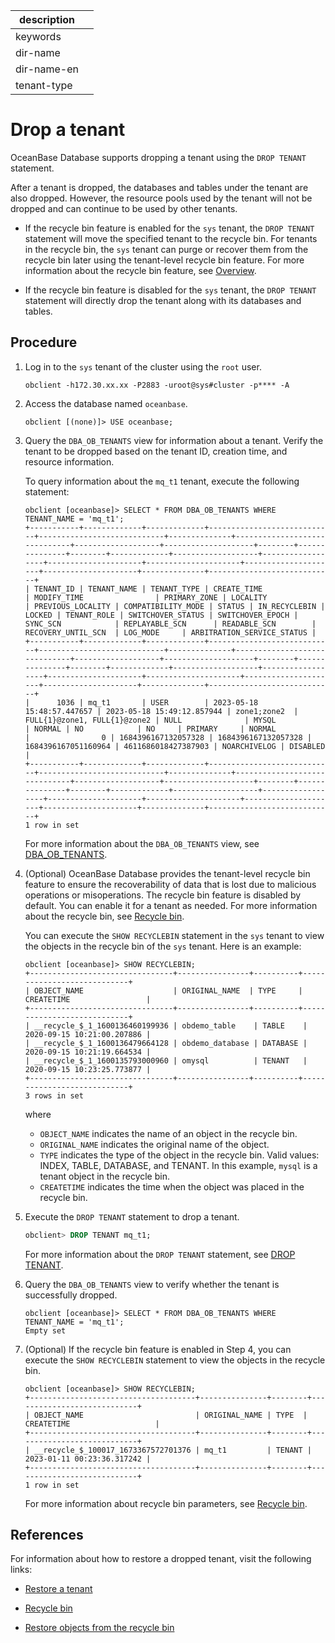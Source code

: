 |description||
|---|---|
|keywords||
|dir-name||
|dir-name-en||
|tenant-type||

# Drop a tenant

OceanBase Database supports dropping a tenant using the `DROP TENANT` statement.

After a tenant is dropped, the databases and tables under the tenant are also dropped. However, the resource pools used by the tenant will not be dropped and can continue to be used by other tenants.

* If the recycle bin feature is enabled for the `sys` tenant, the `DROP TENANT` statement will move the specified tenant to the recycle bin. For tenants in the recycle bin, the `sys` tenant can purge or recover them from the recycle bin later using the tenant-level recycle bin feature. For more information about the recycle bin feature, see [Overview](../../400.high-availability/500.recyclebin-management/100.recyclebin-overview.md).

* If the recycle bin feature is disabled for the `sys` tenant, the `DROP TENANT` statement will directly drop the tenant along with its databases and tables.

## Procedure

1. Log in to the `sys` tenant of the cluster using the `root` user.

   ```shell
   obclient -h172.30.xx.xx -P2883 -uroot@sys#cluster -p**** -A
   ```

2. Access the database named `oceanbase`.

   ```shell
   obclient [(none)]> USE oceanbase;
   ```

3. Query the `DBA_OB_TENANTS` view for information about a tenant. Verify the tenant to be dropped based on the tenant ID, creation time, and resource information.

   To query information about the `mq_t1` tenant, execute the following statement:

   ```shell
   obclient [oceanbase]> SELECT * FROM DBA_OB_TENANTS WHERE TENANT_NAME = 'mq_t1';
   +-----------+-------------+-------------+----------------------------+----------------------------+--------------+------------------------------+-------------------+--------------------+--------+---------------+--------+-------------+-------------------+------------------+---------------------+---------------------+---------------------+---------------------+--------------+----------------------------+
   | TENANT_ID | TENANT_NAME | TENANT_TYPE | CREATE_TIME                | MODIFY_TIME                | PRIMARY_ZONE | LOCALITY                     | PREVIOUS_LOCALITY | COMPATIBILITY_MODE | STATUS | IN_RECYCLEBIN | LOCKED | TENANT_ROLE | SWITCHOVER_STATUS | SWITCHOVER_EPOCH | SYNC_SCN            | REPLAYABLE_SCN      | READABLE_SCN        | RECOVERY_UNTIL_SCN  | LOG_MODE     | ARBITRATION_SERVICE_STATUS |
   +-----------+-------------+-------------+----------------------------+----------------------------+--------------+------------------------------+-------------------+--------------------+--------+---------------+--------+-------------+-------------------+------------------+---------------------+---------------------+---------------------+---------------------+--------------+----------------------------+
   |      1036 | mq_t1       | USER        | 2023-05-18 15:48:57.447657 | 2023-05-18 15:49:12.857944 | zone1;zone2  | FULL{1}@zone1, FULL{1}@zone2 | NULL              | MYSQL              | NORMAL | NO            | NO     | PRIMARY     | NORMAL            |                0 | 1684396167132057328 | 1684396167132057328 | 1684396167051160964 | 4611686018427387903 | NOARCHIVELOG | DISABLED                   |
   +-----------+-------------+-------------+----------------------------+----------------------------+--------------+------------------------------+-------------------+--------------------+--------+---------------+--------+-------------+-------------------+------------------+---------------------+---------------------+---------------------+---------------------+--------------+----------------------------+
   1 row in set
   ```

   For more information about the `DBA_OB_TENANTS` view, see [DBA_OB_TENANTS](../../../700.reference/700.system-views/300.system-view-of-sys-tenant/200.dictionary-view-of-sys-tenant/23100.o-dba_ob_tenants-of-sys-tenant.md).

4. (Optional) OceanBase Database provides the tenant-level recycle bin feature to ensure the recoverability of data that is lost due to malicious operations or misoperations. The recycle bin feature is disabled by default. You can enable it for a tenant as needed. For more information about the recycle bin, see [Recycle bin](../../400.high-availability/500.recyclebin-management/100.recyclebin-overview.md).

   You can execute the `SHOW RECYCLEBIN` statement in the `sys` tenant to view the objects in the recycle bin of the `sys` tenant. Here is an example:

   ```shell
   obclient [oceanbase]> SHOW RECYCLEBIN;
   +--------------------------------+----------------+----------+----------------------------+
   | OBJECT_NAME                    | ORIGINAL_NAME  | TYPE     | CREATETIME                 |
   +--------------------------------+----------------+----------+----------------------------+
   | __recycle_$_1_1600136460199936 | obdemo_table    | TABLE    | 2020-09-15 10:21:00.207886 |
   | __recycle_$_1_1600136479664128 | obdemo_database | DATABASE | 2020-09-15 10:21:19.664534 |
   | __recycle_$_1_1600135793000960 | omysql          | TENANT   | 2020-09-15 10:23:25.773877 |
   +--------------------------------+----------------+----------+----------------------------+
   3 rows in set
   ```

   where

   * `OBJECT_NAME` indicates the name of an object in the recycle bin.
   * `ORIGINAL_NAME` indicates the original name of the object.
   * `TYPE` indicates the type of the object in the recycle bin. Valid values: INDEX, TABLE, DATABASE, and TENANT. In this example, `mysql` is a tenant object in the recycle bin.
   * `CREATETIME` indicates the time when the object was placed in the recycle bin.

5. Execute the `DROP TENANT` statement to drop a tenant.

   ```sql
   obclient> DROP TENANT mq_t1;
   ```

   For more information about the `DROP TENANT` statement, see [DROP TENANT](../../../700.reference/500.sql-reference/100.sql-syntax/100.system-tenants/1100.drop-tenant.md).

6. Query the `DBA_OB_TENANTS` view to verify whether the tenant is successfully dropped.

   ```shell
   obclient [oceanbase]> SELECT * FROM DBA_OB_TENANTS WHERE TENANT_NAME = 'mq_t1';
   Empty set
   ```

7. (Optional) If the recycle bin feature is enabled in Step 4, you can execute the `SHOW RECYCLEBIN` statement to view the objects in the recycle bin.

   ```shell
   obclient [oceanbase]> SHOW RECYCLEBIN;
   +-------------------------------------+---------------+--------+----------------------------+
   | OBJECT_NAME                         | ORIGINAL_NAME | TYPE  | CREATETIME                   |
   +-------------------------------------+---------------+--------+----------------------------+
   | __recycle_$_100017_1673367572701376 | mq_t1         | TENANT | 2023-01-11 00:23:36.317242 |
   +-------------------------------------+---------------+--------+----------------------------+
   1 row in set
   ```

   For more information about recycle bin parameters, see [Recycle bin](../../../700.reference/800.configuration-items-and-system-variables/200.system-variable/300.global-system-variable/11200.recyclebin-global.md).

## References

For information about how to restore a dropped tenant, visit the following links:

* [Restore a tenant](../600.common-tenant-operations/1300.restore-tenant.md)

* [Recycle bin](../../400.high-availability/500.recyclebin-management/100.recyclebin-overview.md)

* [Restore objects from the recycle bin](../../400.high-availability/500.recyclebin-management/400.restore-the-recyclebin-objects.md)